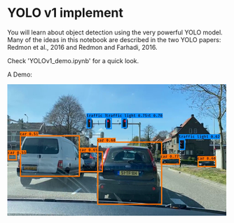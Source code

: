 # YOLO v1 implement
You will learn about object detection using the very powerful YOLO model. Many of the ideas in this notebook are described in the two YOLO papers: Redmon et al., 2016 and Redmon and Farhadi, 2016.

Check 'YOLOv1_demo.ipynb' for a quick look.

A Demo:

<img src="frame4.jpg" width="500px" height="300px" />
